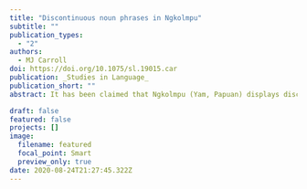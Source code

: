```yaml
---
title: "Discontinuous noun phrases in Ngkolmpu"
subtitle: ""
publication_types:
  - "2"
authors:
  - MJ Carroll
doi: https://doi.org/10.1075/sl.19015.car
publication: _Studies in Language_
publication_short: ""
abstract: It has been claimed that Ngkolmpu (Yam, Papuan) displays discontinuous noun phrases (Donohue 2011). However, careful textual analysis of a corpus of naturalistic language reveals that, in practice, this is highly restricted. The data shows two relatively rare constructions which give rise to limited discontinuous structures. The first is an afterthought construction involving a full co-referential nominal constituent adjacent to the clause. This co-referential constituent is both syntactically and phonetically distinct from the main utterance. The other involves a topic marking demonstrative encliticised to verbs at the right edge of the clause interacting with general information-structural conditions on word order. This is the only true discontinuity found in the corpus and is restricted to demonstratives only. This paper clarifies a claim in the literature about the empirical facts of a specific language, Ngkolmpu, and adds a nuanced discussion of nominal discontinuity in a language of New Guinea.

draft: false
featured: false
projects: []
image:
  filename: featured
  focal_point: Smart
  preview_only: true
date: 2020-08-24T21:27:45.322Z
---
```

>
